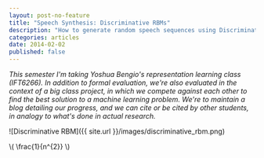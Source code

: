 ```yaml
---
layout: post-no-feature
title: "Speech Synthesis: Discriminative RBMs"
description: "How to generate random speech sequences using Discriminative RBMs"
categories: articles
date: 2014-02-02
published: false
---
```


_This semester I'm taking Yoshua Bengio's representation learning class
(IFT6266). In addition to formal evaluation, we're also evaluated in the context
of a big class project, in which we compete against each other to find the best
solution to a machine learning problem. We're to maintain a blog detailing our
progress, and we can cite or be cited by other students, in analogy to what's
done in actual research._

![Discriminative RBM]({{ site.url }}/images/discriminative_rbm.png)

\\( \frac{1}{n^{2}} \\)

